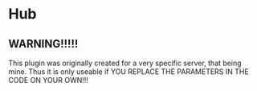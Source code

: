 # Hub

## WARNING!!!!!
This plugin was originally created for a very specific server, that being mine. Thus it is only useable if YOU REPLACE THE PARAMETERS IN THE CODE ON YOUR OWN!!!